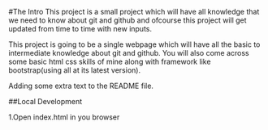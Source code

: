 #The Intro
This project is a small project which will have all knowledge that we need to know about git and github and ofcourse this project will get updated from time to time
with new inputs.

This project is going to be a single webpage which will have all the basic to intermediate knowledge about git and github. You will also come across some basic 
html css skills of mine along with framework like bootstrap(using all at its latest version).

Adding some extra text to the README file.

##Local Development

1.Open index.html in you browser